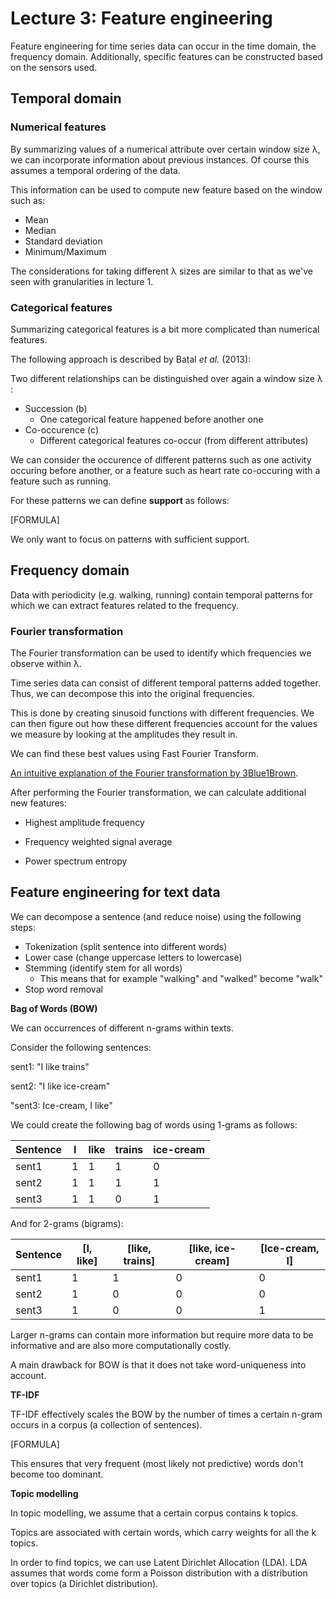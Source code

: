 # Lecture 3: Feature engineering

Feature engineering for time series data can occur in the time domain, the frequency domain. Additionally, specific features can be constructed based on the sensors used.

## Temporal domain

### Numerical features

By summarizing values of a numerical attribute over certain window size λ, we can incorporate information about previous instances. Of course this assumes a temporal ordering of the data.

This information can be used to compute new feature based on the window such as:

* Mean
* Median
* Standard deviation
* Minimum/Maximum

The considerations for taking different λ sizes are similar to that as we've seen with granularities in lecture 1.



### Categorical features

Summarizing categorical features is a bit more complicated than numerical features.

The following approach is described by Batal *et al.* (2013):

Two different relationships can be distinguished over again a window size λ :

* Succession (b)
  * One categorical feature happened before another one
* Co-occurence (c)
  * Different categorical features co-occur (from different attributes)

We can consider the occurence of different patterns such as one activity occuring before another, or a feature such as heart rate co-occuring with a feature such as running.

For these patterns we can define **support** as follows:

[FORMULA]

We only want to focus on patterns with sufficient support. 



## Frequency domain

Data with periodicity (e.g. walking, running) contain temporal patterns for which we can extract features related to the frequency.



### Fourier transformation

The Fourier transformation can be used to identify which frequencies we observe within λ.

Time series data can consist of different temporal patterns added together. Thus, we can decompose this into the original frequencies.

This is done by creating sinusoid functions with different frequencies.  We can then figure out how these different frequencies account for the values we measure by looking at the amplitudes they result in.

We can find these best values using Fast Fourier Transform.

[An intuitive explanation of the Fourier transformation by 3Blue1Brown](https://www.youtube.com/watch?v=spUNpyF58BY). 

After performing the Fourier transformation, we can calculate additional new features:

* Highest amplitude frequency

  

* Frequency weighted signal average

  

* Power spectrum entropy

  

## Feature engineering for text data

We can decompose a sentence (and reduce noise) using the following steps:

* Tokenization (split sentence into different words)
* Lower case (change uppercase letters to lowercase)
* Stemming (identify stem for all words)
  * This means that for example "walking" and "walked" become "walk"
* Stop word removal



**Bag of Words (BOW)**

We can occurrences of different n-grams within texts.

Consider the following sentences:

sent1: "I like trains"

sent2: "I like ice-cream"

"sent3: Ice-cream, I like"

We could create the following bag of words using 1-grams as follows:

| Sentence | I    | like | trains | ice-cream |
| -------- | ---- | ---- | ------ | --------- |
| sent1    | 1    | 1    | 1      | 0         |
| sent2    | 1    | 1    | 1      | 1         |
| sent3    | 1    | 1    | 0      | 1         |

And for 2-grams (bigrams):

| Sentence | [I, like] | [like, trains] | [like, ice-cream] | [Ice-cream, I] |
| -------- | --------- | -------------- | ----------------- | -------------- |
| sent1    | 1         | 1              | 0                 | 0              |
| sent2    | 1         | 0              | 0                 | 0              |
| sent3    | 1         | 0              | 0                 | 1              |

Larger n-grams can contain more information but require more data to be informative and are also more computationally costly.

A main drawback for BOW is that it does not take word-uniqueness into account. 



**TF-IDF**

TF-IDF effectively scales the BOW by the number of times a certain n-gram occurs in a corpus (a collection of sentences).

[FORMULA]

This ensures that very frequent (most likely not predictive) words don't become too dominant. 

  

**Topic modelling**

In topic modelling, we assume that a certain corpus contains k topics. 

Topics are associated with certain words, which carry weights for all the k topics.

In order to find topics, we can use Latent Dirichlet Allocation (LDA). LDA assumes that words come form a Poisson distribution with a distribution over topics (a Dirichlet distribution). 